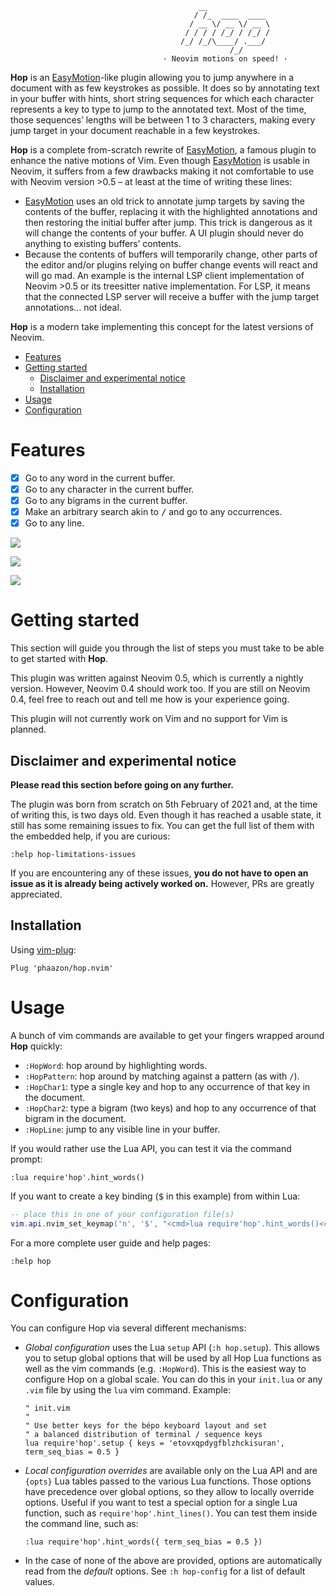                                               __
                                             / /_  ____  ____
                                            / __ \/ __ \/ __ \
                                           / / / / /_/ / /_/ /
                                          /_/ /_/\____/ .___/
                                                     /_/
                                      · Neovim motions on speed! ·

**Hop** is an [EasyMotion]-like plugin allowing you to jump anywhere in a
document with as few keystrokes as possible. It does so by annotating text in
your buffer with hints, short string sequences for which each character
represents a key to type to jump to the annotated text. Most of the time,
those sequences’ lengths will be between 1 to 3 characters, making every jump
target in your document reachable in a few keystrokes.

**Hop** is a complete from-scratch rewrite of [EasyMotion], a famous plugin to
enhance the native motions of Vim. Even though [EasyMotion] is usable in
Neovim, it suffers from a few drawbacks making it not comfortable to use with
Neovim version >0.5 – at least at the time of writing these lines:

- [EasyMotion] uses an old trick to annotate jump targets by saving the
  contents of the buffer, replacing it with the highlighted annotations and
  then restoring the initial buffer after jump. This trick is dangerous as it
  will change the contents of your buffer. A UI plugin should never do anything
  to existing buffers’ contents.
- Because the contents of buffers will temporarily change, other parts of the
  editor and/or plugins relying on buffer change events will react and will go
  mad. An example is the internal LSP client implementation of Neovim >0.5 or
  its treesitter native implementation. For LSP, it means that the connected
  LSP server will receive a buffer with the jump target annotations… not
  ideal.

**Hop** is a modern take implementing this concept for the latest versions of
Neovim.

<!-- vim-markdown-toc GFM -->

* [Features](#features)
* [Getting started](#getting-started)
  * [Disclaimer and experimental notice](#disclaimer-and-experimental-notice)
  * [Installation](#installation)
* [Usage](#usage)
* [Configuration](#configuration)

<!-- vim-markdown-toc -->

# Features

- [x] Go to any word in the current buffer.
- [x] Go to any character in the current buffer.
- [x] Go to any bigrams in the current buffer.
- [x] Make an arbitrary search akin to <kbd>/</kbd> and go to any occurrences.
- [x] Go to any line.

![](https://phaazon.net/media/uploads/hop_nvim_jump_words_demo.gif)

![](https://phaazon.net/media/uploads/hop_nvim_modes.gif)

![](https://phaazon.net/media/uploads/hop_nvim_visual_extend.gif)

# Getting started

This section will guide you through the list of steps you must take to be able to get started with **Hop**.

This plugin was written against Neovim 0.5, which is currently a nightly version. However, Neovim 0.4 should work
too. If you are still on Neovim 0.4, feel free to reach out and tell me how is your experience going.

This plugin will not currently work on Vim and no support for Vim is planned.

## Disclaimer and experimental notice

**Please read this section before going on any further.**

The plugin was born from scratch on 5th February of 2021 and, at the time of writing this, is two days old. Even though
it has reached a usable state, it still has some remaining issues to fix. You can get the full list of them with the
embedded help, if you are curious:

```vim
:help hop-limitations-issues
```

If you are encountering any of these issues, **you do not have to open an issue as it is already being actively worked
on.** However, PRs are greatly appreciated.

## Installation

Using [vim-plug](https://github.com/junegunn/vim-plug):

```vim
Plug 'phaazon/hop.nvim'
```

# Usage

A bunch of vim commands are available to get your fingers wrapped around **Hop** quickly:

- `:HopWord`: hop around by highlighting words.
- `:HopPattern`: hop around by matching against a pattern (as with `/`).
- `:HopChar1`: type a single key and hop to any occurrence of that key in the document.
- `:HopChar2`: type a bigram (two keys) and hop to any occurrence of that bigram in the document.
- `:HopLine`: jump to any visible line in your buffer.

If you would rather use the Lua API, you can test it via the command prompt:

```vim
:lua require'hop'.hint_words()
```

If you want to create a key binding (<kbd>$</kbd> in this example) from within Lua:

```lua
-- place this in one of your configuration file(s)
vim.api.nvim_set_keymap('n', '$', "<cmd>lua require'hop'.hint_words()<cr>", {})
```

For a more complete user guide and help pages:

```vim
:help hop
```

# Configuration

You can configure Hop via several different mechanisms:

- _Global configuration_ uses the Lua `setup` API (`:h hop.setup`). This allows you to setup global options that will be
  used by all Hop Lua functions as well as the vim commands (e.g. `:HopWord`). This is the easiest way to configure Hop
  on a global scale. You can do this in your `init.lua` or any `.vim` file by using the `lua` vim command.
  Example:
  ```vim
  " init.vim
  "
  " Use better keys for the bépo keyboard layout and set
  " a balanced distribution of terminal / sequence keys
  lua require'hop'.setup { keys = 'etovxqpdygfblzhckisuran', term_seq_bias = 0.5 }
  ```
- _Local configuration overrides_ are available only on the Lua API and are `{opts}` Lua tables passed to the various
  Lua functions. Those options have precedence over global options, so they allow to locally override options. Useful if
  you want to test a special option for a single Lua function, such as `require'hop'.hint_lines()`. You can test them
  inside the command line, such as:
  ```
  :lua require'hop'.hint_words({ term_seq_bias = 0.5 })
  ```
- In the case of none of the above are provided, options are automatically read from the _default_ options. See `:h
  hop-config` for a list of default values.

[EasyMotion]: https://github.com/easymotion/vim-easymotion
